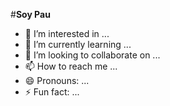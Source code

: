 #**Soy Pau**
- 👀 I’m interested in ...
- 🌱 I’m currently learning ...
- 💞️ I’m looking to collaborate on ...
- 📫 How to reach me ...
- 😄 Pronouns: ...
- ⚡ Fun fact: ...

<!---
pauoff/pauoff is a ✨ special ✨ repository because its `README.md` (this file) appears on your GitHub profile.
You can click the Preview link to take a look at your changes.
--->

